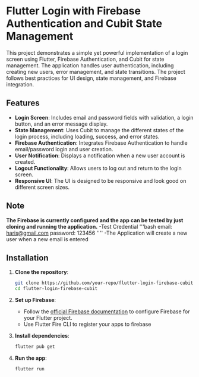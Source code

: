 # Flutter Login with Firebase Authentication and Cubit State Management

This project demonstrates a simple yet powerful implementation of a login screen using Flutter, Firebase Authentication, and Cubit for state management. The application handles user authentication, including creating new users, error management, and state transitions. The project follows best practices for UI design, state management, and Firebase integration.

## Features

- **Login Screen**: Includes email and password fields with validation, a login button, and an error message display.
- **State Management**: Uses Cubit to manage the different states of the login process, including loading, success, and error states.
- **Firebase Authentication**: Integrates Firebase Authentication to handle email/password login and user creation.
- **User Notification**: Displays a notification when a new user account is created.
- **Logout Functionality**: Allows users to log out and return to the login screen.
- **Responsive UI**: The UI is designed to be responsive and look good on different screen sizes.

## Note
 **The Firebase is currently configured and the app can be tested by just cloning and running the application.**
 -Test Credential
    '''bash
    email: haris@gmail.com
    password: 123456
    ''''
-The Application will create a new user when a new email is entered
## Installation

1. **Clone the repository**:
    ```bash
    git clone https://github.com/your-repo/flutter-login-firebase-cubit.git
    cd flutter-login-firebase-cubit
    ```

2. **Set up Firebase**:
   - Follow the [official Firebase documentation](https://firebase.flutter.dev/docs/overview) to configure Firebase for your Flutter project.
   - Use Flutter Fire CLI to register your apps to firebase

3. **Install dependencies**:
    ```bash
    flutter pub get
    ```

4. **Run the app**:
    ```bash
    flutter run
    ```



